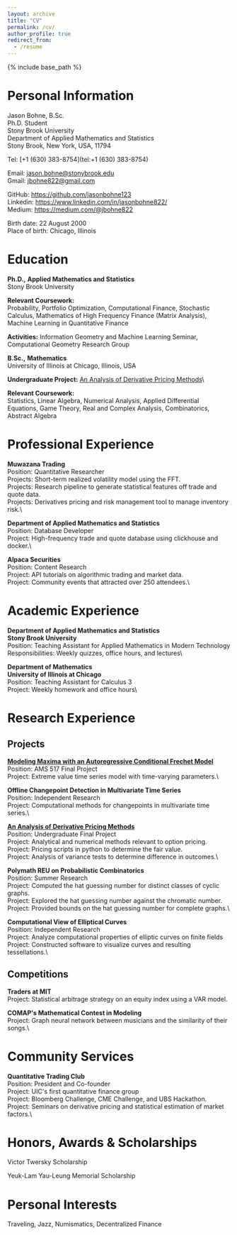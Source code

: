 ```yaml
---
layout: archive
title: "CV"
permalink: /cv/
author_profile: true
redirect_from:
  - /resume
---
```


{% include base_path %}


Personal Information
====================

Jason Bohne, B.Sc.\
Ph.D. Student\
Stony Brook University\
Department of Applied Mathematics and Statistics\
Stony Brook, New York, USA, 11794

Tel: [+1 (630) 383-8754](tel:+1 (630) 383-8754)

Email: <jason.bohne@stonybrook.edu>\
Gmail: <jbohne822@gmail.com>

GitHub: <https://github.com/jasonbohne123>\
Linkedin: <https://www.linkedin.com/in/jasonbohne822/>\
Medium: <https://medium.com/@jbohne822>

Birth date: 22 August 2000\
Place of birth: Chicago, Illinois

Education
=========

**Ph.D.,** **Applied Mathematics and Statistics**\
Stony Brook University

**Relevant Coursework:**\
Probability, Portfolio Optimization, Computational Finance, Stochastic
Calculus, Mathematics of High Frequency Finance (Matrix Analysis),
Machine Learning in Quantitative Finance

**Activities:** Information Geometry and Machine Learning Seminar,
Computational Geometry Research Group

**B.Sc.,** **Mathematics**\
University of Illinois at Chicago, Illinois, USA

**Undergraduate Project:** [An Analysis of Derivative Pricing
Methods](https://github.com/jasonbohne123/Derivative_Pricing_Methods)\


**Relevant Coursework:**\
Statistics, Linear Algebra, Numerical Analysis, Applied Differential
Equations, Game Theory, Real and Complex Analysis, Combinatorics,
Abstract Algebra

Professional Experience
=======================

**Muwazana Trading**\
Position: Quantitative Researcher\
Projects: Short-term realized volatility model using the FFT.\
Projects: Research pipeline to generate statistical features off trade
and quote data.\
Projects: Derivatives pricing and risk management tool to manage
inventory risk.\


**Department of Applied Mathematics and Statistics**\
Position: Database Developer\
Project: High-frequency trade and quote database using clickhouse and
docker.\


**Alpaca Securities**\
Position: Content Research\
Project: API tutorials on algorithmic trading and market data.\
Project: Community events that attracted over 250 attendees.\


Academic Experience
===================

**Department of Applied Mathematics and Statistics** \
**Stony Brook University**\
Position: Teaching Assistant for Applied Mathematics in Modern
Technology\
Responsibilities: Weekly quizzes, office hours, and lectures\


**Department of Mathematics**\
**University of Illinois at Chicago**\
Position: Teaching Assistant for Calculus 3\
Project: Weekly homework and office hours\


Research Experience
===================

Projects
--------

[**Modeling Maxima with an Autoregressive Conditional Frechet Model**
](https://github.com/jasonbohne123/Derivative_Pricing_Methods)\
Position: AMS 517 Final Project\
Project: Extreme value time series model with time-varying parameters.\


**Offline Changepoint Detection in Multivariate Time Series** \
Position: Independent Research\
Project: Computational methods for changepoints in multivariate time
series.\


[**An Analysis of Derivative Pricing
Methods**](https://github.com/jasonbohne123/Derivative_Pricing_Methods)\
Position: Undergraduate Final Project\
Project: Analytical and numerical methods relevant to option pricing.\
Project: Pricing scripts in python to determine the fair value.\
Project: Analysis of variance tests to determine difference in
outcomes.\


**Polymath REU on Probabilistic Combinatorics**\
Position: Summer Research\
Project: Computed the hat guessing number for distinct classes of cyclic
graphs.\
Project: Explored the hat guessing number against the chromatic number.\
Project: Provided bounds on the hat guessing number for complete
graphs.\


**Computational View of Elliptical Curves** \
Position: Independent Research\
Project: Analyze computational properties of elliptic curves on finite
fields\
Project: Constructed software to visualize curves and resulting
tessellations.\


Competitions
------------

**Traders at MIT** \
Project: Statistical arbitrage strategy on an equity index using a VAR
model.

**COMAP's Mathematical Contest in Modeling** \
Project: Graph neural network between musicians and the similarity of
their songs.\


Community Services
==================

**Quantitative Trading Club** \
Position: President and Co-founder\
Project: UIC's first quantitative finance group\
Project: Bloomberg Challenge, CME Challenge, and UBS Hackathon.\
Project: Seminars on derivative pricing and statistical estimation of
market factors.\


Honors, Awards & Scholarships
=============================

Victor Twersky Scholarship

Yeuk-Lam Yau-Leung Memorial Scholarship

Personal Interests
==================

Traveling, Jazz, Numismatics, Decentralized Finance
